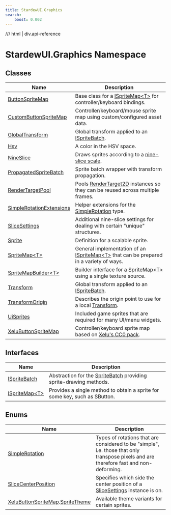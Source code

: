 ```yaml
---
title: StardewUI.Graphics
search:
    boost: 0.002
---
```


<link rel="stylesheet" href="/StardewUI/stylesheets/reference.css" />

/// html | div.api-reference

# StardewUI.Graphics Namespace

## Classes

| Name | Description |
| --- | --- |
| [ButtonSpriteMap](buttonspritemap.md) | Base class for a [ISpriteMap&lt;T&gt;](ispritemap-1.md) for controller/keyboard bindings. |
| [CustomButtonSpriteMap](custombuttonspritemap.md) | Controller/keyboard/mouse sprite map using custom/configured asset data. |
| [GlobalTransform](globaltransform.md) | Global transform applied to an [ISpriteBatch](ispritebatch.md). |
| [Hsv](hsv.md) | A color in the HSV space. |
| [NineSlice](nineslice.md) | Draws sprites according to a [nine-slice scale](https://en.wikipedia.org/wiki/9-slice_scaling). |
| [PropagatedSpriteBatch](propagatedspritebatch.md) | Sprite batch wrapper with transform propagation. |
| [RenderTargetPool](rendertargetpool.md) | Pools [RenderTarget2D](https://docs.monogame.net/api/Microsoft.Xna.Framework.Graphics.RenderTarget2D.html) instances so they can be reused across multiple frames. |
| [SimpleRotationExtensions](simplerotationextensions.md) | Helper extensions for the [SimpleRotation](simplerotation.md) type. |
| [SliceSettings](slicesettings.md) | Additional nine-slice settings for dealing with certain "unique" structures. |
| [Sprite](sprite.md) | Definition for a scalable sprite. |
| [SpriteMap&lt;T&gt;](spritemap-1.md) | General implementation of an [ISpriteMap&lt;T&gt;](ispritemap-1.md) that can be prepared in a variety of ways. |
| [SpriteMapBuilder&lt;T&gt;](spritemapbuilder-1.md) | Builder interface for a [SpriteMap&lt;T&gt;](spritemap-1.md) using a single texture source. |
| [Transform](transform.md) | Global transform applied to an [ISpriteBatch](ispritebatch.md). |
| [TransformOrigin](transformorigin.md) | Describes the origin point to use for a local [Transform](transform.md). |
| [UiSprites](uisprites.md) | Included game sprites that are required for many UI/menu widgets. |
| [XeluButtonSpriteMap](xelubuttonspritemap.md) | Controller/keyboard sprite map based on [Xelu's CC0 pack](https://thoseawesomeguys.com/prompts/). |

## Interfaces

| Name | Description |
| --- | --- |
| [ISpriteBatch](ispritebatch.md) | Abstraction for the [SpriteBatch](https://docs.monogame.net/api/Microsoft.Xna.Framework.Graphics.SpriteBatch.html) providing sprite-drawing methods. |
| [ISpriteMap&lt;T&gt;](ispritemap-1.md) | Provides a single method to obtain a sprite for some key, such as SButton. |

## Enums

| Name | Description |
| --- | --- |
| [SimpleRotation](simplerotation.md) | Types of rotations that are considered to be "simple", i.e. those that only transpose pixels and are therefore fast and non-deforming. |
| [SliceCenterPosition](slicecenterposition.md) | Specifies which side the center position of a [SliceSettings](slicesettings.md) instance is on. |
| [XeluButtonSpriteMap](xelubuttonspritemap.md).[SpriteTheme](xelubuttonspritemap.spritetheme.md) | Available theme variants for certain sprites. |

